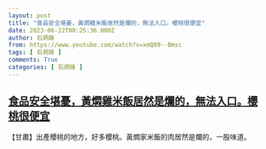 ```yaml
---
layout: post
title: "食品安全堪憂，黃燜雞米飯居然是爛的，無法入口。櫻桃很便宜"
date: 2023-06-22T00:25:36.000Z
author: 石炳鋒
from: https://www.youtube.com/watch?v=xmQ09--Bmsc
tags: [ 石炳锋 ]
comments: True
categories: [ 石炳锋 ]
---
```

<!--1687393536000-->
[食品安全堪憂，黃燜雞米飯居然是爛的，無法入口。櫻桃很便宜](https://www.youtube.com/watch?v=xmQ09--Bmsc)
------

<div>
【甘肅】出產櫻桃的地方，好多櫻桃。黃燜家米飯的肉居然是爛的，一股味道。
</div>
